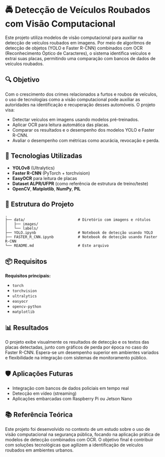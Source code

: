 
# 🚔 Detecção de Veículos Roubados com Visão Computacional

Este projeto utiliza modelos de visão computacional para auxiliar na detecção de veículos roubados em imagens. Por meio de algoritmos de detecção de objetos (YOLO e Faster R-CNN) combinados com OCR (Reconhecimento Óptico de Caracteres), o sistema identifica veículos e extrai suas placas, permitindo uma comparação com bancos de dados de veículos roubados.

## 🔍 Objetivo

Com o crescimento dos crimes relacionados a furtos e roubos de veículos, o uso de tecnologias como a visão computacional pode auxiliar as autoridades na identificação e recuperação desses automóveis. O projeto visa:

- Detectar veículos em imagens usando modelos pré-treinados.
- Aplicar OCR para leitura automática das placas.
- Comparar os resultados e o desempenho dos modelos YOLO e Faster R-CNN.
- Avaliar o desempenho com métricas como acurácia, revocação e perda.

## 🧠 Tecnologias Utilizadas

- **YOLOv8** (Ultralytics)
- **Faster R-CNN** (PyTorch + torchvision)
- **EasyOCR** para leitura de placas
- **Dataset ALPR/UFPR** (como referência de estrutura de treino/teste)
- **OpenCV**, **Matplotlib**, **NumPy**, **PIL**

## 📁 Estrutura do Projeto

```
.
├── data/                        # Diretório com imagens e rótulos
│   ├── images/
│   └── labels/
├── YOLO.ipynb                   # Notebook de detecção usando YOLO
├── FASTER_R_CNN.ipynb           # Notebook de detecção usando Faster R-CNN
└── README.md                    # Este arquivo
```

## 📦 Requisitos

**Requisitos principais:**

- `torch`
- `torchvision`
- `ultralytics`
- `easyocr`
- `opencv-python`
- `matplotlib`

## 📊 Resultados

O projeto exibe visualmente os resultados de detecção e os textos das placas detectadas, junto com gráficos de perda por época no caso do Faster R-CNN. Espera-se um desempenho superior em ambientes variados e flexibilidade na integração com sistemas de monitoramento público.

## 🛡️ Aplicações Futuras

- Integração com bancos de dados policiais em tempo real
- Detecção em vídeo (streaming)
- Aplicações embarcadas com Raspberry Pi ou Jetson Nano

## 📚 Referência Teórica

Este projeto foi desenvolvido no contexto de um estudo sobre o uso de visão computacional na segurança pública, focando na aplicação prática de modelos de detecção combinados com OCR. O objetivo final é contribuir com soluções tecnológicas que agilizem a identificação de veículos roubados em ambientes urbanos.
